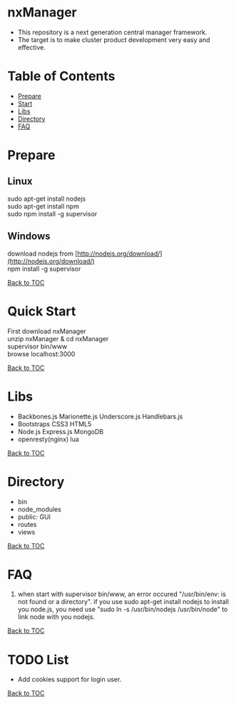 nxManager
=========

* This repository is a next generation central manager framework.
* The target is to make cluster product development very easy and effective.

Table of Contents
=================

* [Prepare](#prepare)
* [Start](#start)
* [Libs](#libs)
* [Directory](#directory)
* [FAQ](#faq)

Prepare
=======

Linux
-----

sudo apt-get install nodejs  
sudo apt-get install npm  
sudo npm install -g supervisor  

Windows
-------

download nodejs from [http://nodejs.org/download/](http://nodejs.org/download/)  
npm install -g supervisor  

[Back to TOC](#table-of-contents)

Quick Start
=====

First download nxManager  
unzip nxManager & cd nxManager  
supervisor bin/www  
browse localhost:3000  

[Back to TOC](#table-of-contents)

Libs
====

* Backbones.js Marionette.js Underscore.js Handlebars.js
* Bootstraps CSS3 HTML5
* Node.js Express.js MongoDB
* openresty(nginx) lua

[Back to TOC](#table-of-contents)

Directory
=========

* bin
* node_modules
* public: GUI
* routes
* views

[Back to TOC](#table-of-contents)

FAQ
===

1. when start with supervisor bin/www, an error occured "/usr/bin/env: is not found or a directory".
   if you use sudo apt-get install nodejs to install you node.js, you need use "sudo ln -s /usr/bin/nodejs /usr/bin/node" to link node with you nodejs.

[Back to TOC](#table-of-contents)

TODO List
=========

* Add cookies support for login user.

[Back to TOC](#table-of-contents)